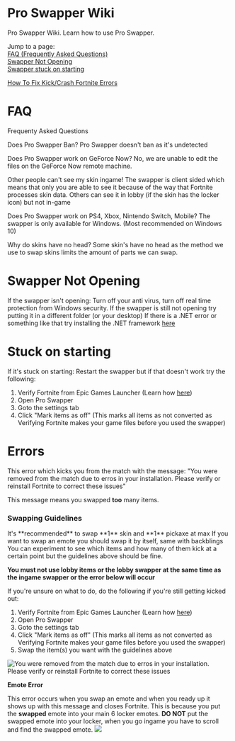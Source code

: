 # Pro Swapper Wiki
Pro Swapper Wiki. Learn how to use Pro Swapper. 


Jump to a page: <br>
[FAQ (Frequently Asked Questions)](#faq) <br>
[Swapper Not Opening](#swapper-not-opening) <br>
[Swapper stuck on starting](#Stuck-on-starting) <br>


[How To Fix Kick/Crash Fortnite Errors](#errors) <br>



# FAQ
Frequenty Asked Questions

Does Pro Swapper Ban?
Pro Swapper doesn't ban as it's undetected

Does Pro Swapper work on GeForce Now?
No, we are unable to edit the files on the GeForce Now remote machine.

Other people can't see my skin ingame!
The swapper is client sided which means that only you are able to see it because of the way that Fortnite processes skin data. Others can see it in lobby (if the skin has the locker icon) but not in-game

Does Pro Swapper work on PS4, Xbox, Nintendo Switch, Mobile?
The swapper is only available for Windows. (Most recommended on Windows 10)

Why do skins have no head?
Some skin's have no head as the method we use to swap skins limits the amount of parts we can swap.

# Swapper Not Opening

If the swapper isn't opening:
Turn off your anti virus, turn off real time protection from Windows security.
If the swapper is still not opening try putting it in a different folder (or your desktop)
If there is a .NET error or something like that try installing the .NET framework [here](https://dotnet.microsoft.com/download/dotnet-framework/net472 "Microsoft's .NET 4.7.2 framework")

# Stuck on starting
If it's stuck on starting:
Restart the swapper but if that doesn't work try the following:

1. Verify Fortnite from Epic Games Launcher (Learn how [here](https://www.youtube.com/watch?v=Ni7eQxQhQr0))
2. Open Pro Swapper
3. Goto the settings tab
4. Click "Mark items as off" (This marks all items as not converted as Verifying Fortnite makes your game files before you used the swapper)

# Errors

This error which kicks you from the match with the message: "You were removed from the match due to erros in your installation. Please verify or reinstall Fortnite to correct these issues"

This message means you swapped **too** many items.
<h3>Swapping Guidelines</h3>
It's **recommended** to swap **1** skin and **1** pickaxe at max
If you want to swap an emote you should swap it by itself, same with backblings
You can experiment to see which items and how many of them kick at a certain point but the guidelines above should be fine.


**You must not use lobby items or the lobby swapper at the same time as the ingame swapper or the error below will occur**

If you're unsure on what to do, do the following if you're still getting kicked out:
1. Verify Fortnite from Epic Games Launcher (Learn how [here](https://www.youtube.com/watch?v=Ni7eQxQhQr0))
2. Open Pro Swapper
3. Goto the settings tab
4. Click "Mark items as off" (This marks all items as not converted as Verifying Fortnite makes your game files before you used the swapper)
5. Swap the item(s) you want with the guidelines above

![You were removed from the match due to erros in your installation. Please verify or reinstall Fortnite to correct these issues](https://github.com/ProMasterBoy/pro-swapper-wiki/raw/master/too%20many%20swapped%20error.png)





**Emote Error**

This error occurs when you swap an emote and when you ready up it shows up with this message and closes Fortnite. This is because you put the **swapped** emote into your main 6 locker emotes. **DO NOT** put the swapped emote into your locker, when you go ingame you have to scroll and find the swapped emote.
![](https://github.com/ProMasterBoy/pro-swapper-wiki/raw/master/emote%20swap%20error.png)
